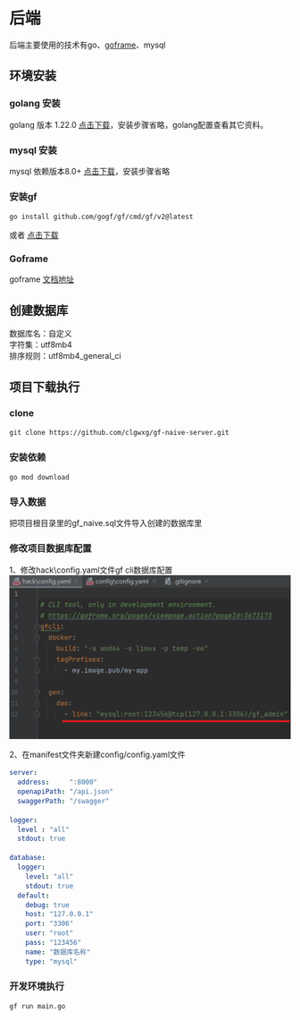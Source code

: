 # 后端

后端主要使用的技术有go、[goframe](https://github.com/gogf/gf)、mysql

## 环境安装

### golang 安装

golang 版本 1.22.0 [点击下载](https://golang.google.cn/doc/install)，安装步骤省略，golang配置查看其它资料。

### mysql 安装

mysql 依赖版本8.0+ [点击下载](https://downloads.mysql.com/archives/installer/)，安装步骤省略

### 安装gf

```md
go install github.com/gogf/gf/cmd/gf/v2@latest
```

或者
[点击下载](https://github.com/gogf/gf/releases)

### Goframe

goframe [文档地址](https://goframe.org)

## 创建数据库

数据库名：自定义<br/>
字符集：utf8mb4<br/>
排序规则：utf8mb4_general_ci

## 项目下载执行

### clone

```md
git clone https://github.com/clgwxg/gf-naive-server.git
```

### 安装依赖

```md
go mod download
```

### 导入数据

把项目根目录里的gf_naive.sql文件导入创建的数据库里

### 修改项目数据库配置

1、修改hack\config.yaml文件gf cli数据库配置
<img src='../assets/images/0.png'/>

2、在manifest文件夹新建config/config.yaml文件

```yaml
server:
  address:     ":8000"
  openapiPath: "/api.json"
  swaggerPath: "/swagger"

logger:
  level : "all"
  stdout: true

database:
  logger:
    level: "all"
    stdout: true
  default:
    debug: true
    host: "127.0.0.1"
    port: "3306"
    user: "root"
    pass: "123456"
    name: "数据库名称"
    type: "mysql"
```



### 开发环境执行

```md
gf run main.go
```
